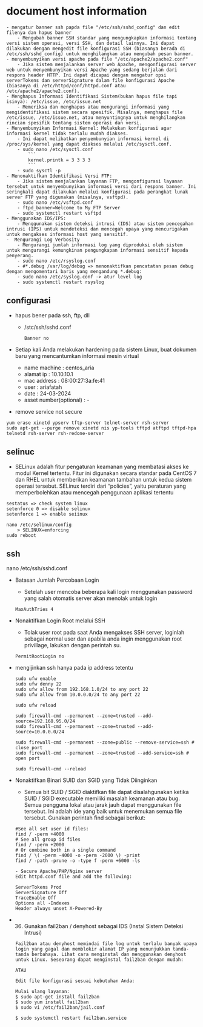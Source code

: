 # document host information
    - mengatur banner ssh papda file "/etc/ssh/sshd_config" dan edit filenya dan hapus banner
        - Mengubah banner SSH standar yang mengungkapkan informasi tentang versi sistem operasi, versi SSH, dan detail lainnya. Ini dapat dilakukan dengan mengedit file konfigurasi SSH (biasanya berada di /etc/ssh/sshd_config) untuk menghilangkan atau mengubah pesan banner.
    - menyembunyikan versi apache pada file "/etc/apache2/apache2.conf"
        - Jika sistem menjalankan server web Apache, mengonfigurasi server web untuk menyembunyikan versi Apache yang sedang berjalan dari respons header HTTP. Ini dapat dicapai dengan mengatur opsi serverTokens dan serverSignature dalam file konfigurasi Apache (biasanya di /etc/httpd/conf/httpd.conf atau /etc/apache2/apache2.conf).
    - Menghapus Informasi Identifikasi Sistem(bukan hapus file tapi isinya): /etc/issue, /etc/issue.net
        - Memeriksa dan menghapus atau mengurangi informasi yang mengidentifikasi sistem secara spesifik. Misalnya, menghapus file /etc/issue, /etc/issue.net, atau menyuntingnya untuk menghilangkan rincian spesifik tentang sistem operasi dan versi.
    - Menyembunyikan Informasi Kernel: Melakukan konfigurasi agar informasi kernel tidak terlalu mudah diakses. 
        - Ini dapat melibatkan penyembunyian informasi kernel di /proc/sys/kernel yang dapat diakses melalui /etc/sysctl.conf.
        - sudo nano /etc/sysctl.conf
            ```
            kernel.printk = 3 3 3 3
            ```
        - sudo sysctl -p
    - Menonaktifkan Identifikasi Versi FTP:
        - Jika sistem menjalankan layanan FTP, mengonfigurasi layanan tersebut untuk menyembunyikan informasi versi dari respons banner. Ini seringkali dapat dilakukan melalui konfigurasi pada perangkat lunak server FTP yang digunakan (misalnya, vsftpd).
        - sudo nano /etc/vsftpd.conf
        - ftpd_banner=Welcome to My FTP Server
        - sudo systemctl restart vsftpd
    - Menggunakan IDS/IPS:
        - Menggunakan sistem deteksi intrusi (IDS) atau sistem pencegahan intrusi (IPS) untuk mendeteksi dan mencegah upaya yang mencurigakan untuk mengakses informasi host yang sensitif.
    -  Mengurangi Log Verbosity
        - Mengurangi jumlah informasi log yang diproduksi oleh sistem untuk mengurangi kemungkinan pengungkapan informasi sensitif kepada penyerang.
        - sudo nano /etc/rsyslog.conf
        - #*.debug /var/log/debug => menonaktifkan pencatatan pesan debug dengan mengomentari baris yang mengandung *.debug:
        - sudo nano /etc/syslog.conf -> atur level log
        - sudo systemctl restart rsyslog

## configurasi
- hapus bener pada ssh, ftp, dll
    - /stc/ssh/sshd.conf
        ```
        Banner no
        ```
- Setiap kali Anda melakukan hardening pada sistem Linux, buat dokumen baru yang mencantumkan informasi mesin virtual
    - name machine : centos_aria
    - alamat ip    : 10.10.10.1
    - mac address  : 08:00:27:3a:fe:41
    - user         : ariafatah
    - date         : 24-03-2024
    - asset number(optional) : -

- remove service not secure
```
yum erase xinetd ypserv tftp-server telnet-server rsh-server
sudo apt-get --purge remove xinetd nis yp-tools tftpd atftpd tftpd-hpa telnetd rsh-server rsh-redone-server
```

## selinuc
- SELinux adalah fitur pengaturan keamanan yang membatasi akses ke modul Kernel tertentu. Fitur ini digunakan secara standar pada CentOS 7 dan RHEL untuk memberikan keamanan tambahan untuk kedua sistem operasi tersebut. SELinux terdiri dari “policies”, yaitu peraturan yang memperbolehkan atau mencegah penggunaan aplikasi tertentu
```
sestatus => check system linux
setenforce 0 => disable selinux
setenforce 1 => enable seiinux

nano /etc/selinux/config
    > SELINUX=enforcing
sudo reboot
```

## ssh
nano /etc/ssh/sshd.conf
- Batasan Jumlah Percobaan Login
    - Setelah user mencoba beberapa kali login menggunakan password yang salah otomatis server akan menolak untuk login
    ```
    MaxAuthTries 4
    ```
- Nonaktifkan Login Root melalui SSH
    - Tolak user root pada saat Anda mengakses SSH server, loginlah sebagai normal user dan apabila anda ingin menggunakan root privillage, lakukan dengan perintah su.
    ```
    PermitRootLogin no
    ```
- mengijinkan ssh hanya pada ip address tetentu
    ```
    sudo ufw enable
    sudo ufw denny 22
    sudo ufw allow from 192.168.1.0/24 to any port 22
    sudo ufw allow from 10.0.0.0/24 to any port 22    

    sudo ufw reload
    ```
    ```
    sudo firewall-cmd --permanent --zone=trusted --add-source=192.168.95.0/24
    sudo firewall-cmd --permanent --zone=trusted --add-source=10.0.0.0/24

    sudo firewall-cmd --permanent --zone=public --remove-service=ssh # close port
    sudo firewall-cmd --permanent --zone=trusted --add-service=ssh # open port

    sudo firewall-cmd --reload
    ```

- Nonaktifkan Binari SUID dan SGID yang Tidak Diinginkan
    - Semua bit SUID / SGID diaktifkan file dapat disalahgunakan ketika SUID / SGID executable memiliki masalah keamanan atau bug. Semua pengguna lokal atau jarak jauh dapat menggunakan file tersebut. Ini adalah ide yang baik untuk menemukan semua file tersebut. Gunakan perintah find sebagai berikut:
    ```
    #See all set user id files:
    find / -perm +4000
    # See all group id files
    find / -perm +2000
    # Or combine both in a single command
    find / \( -perm -4000 -o -perm -2000 \) -print
    find / -path -prune -o -type f -perm +6000 -ls

    - Secure Apache/PHP/Nginx server
    Edit httpd.conf file and add the following:

    ServerTokens Prod
    ServerSignature Off
    TraceEnable Off
    Options all -Indexes
    Header always unset X-Powered-By
    ```

- 36. Gunakan fail2ban / denyhost sebagai IDS (Instal Sistem Deteksi Intrusi)
    ```
    Fail2ban atau denyhost memindai file log untuk terlalu banyak upaya login yang gagal dan memblokir alamat IP yang menunjukkan tanda-tanda berbahaya. Lihat cara menginstal dan menggunakan denyhost untuk Linux. Seseorang dapat menginstal fail2ban dengan mudah:

    ATAU

    Edit file konfigurasi sesuai kebutuhan Anda:

    Mulai ulang layanan:
    $ sudo apt-get install fail2ban
    $ sudo yum install fail2ban
    $ sudo vi /etc/fail2ban/jail.conf

    $ sudo systemctl restart fail2ban.service
    ```


